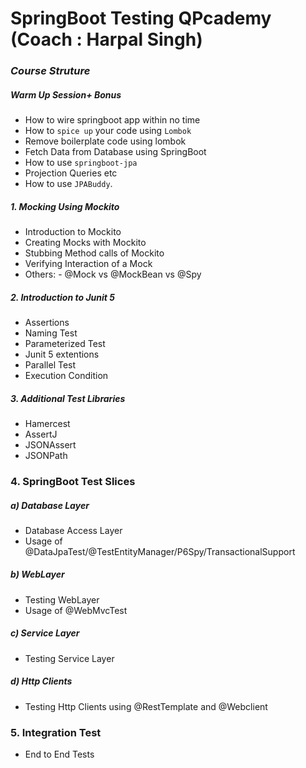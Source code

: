 
# SpringBoot Testing QPcademy (Coach : Harpal Singh)
### _Course Struture_
##### Warm Up Session+ Bonus
- How to wire springboot app within no time
- How to `spice up` your code using `Lombok`
- Remove boilerplate code using lombok
- Fetch Data from Database using SpringBoot
- How to use `springboot-jpa`
- Projection Queries etc
- How to use `JPABuddy`.

##### 1. Mocking Using Mockito
-  Introduction to Mockito
- Creating Mocks with Mockito
- Stubbing Method calls of Mockito
- Verifying Interaction of a Mock
-  Others: - @Mock vs @MockBean vs @Spy
##### 2. Introduction to Junit 5
- Assertions
- Naming Test
- Parameterized Test
- Junit 5 extentions
- Parallel Test
- Execution Condition
##### 3. Additional Test Libraries
- Hamercest
- AssertJ
- JSONAssert
- JSONPath

### 4. SpringBoot Test Slices
##### a) Database Layer
- Database Access Layer
- Usage of @DataJpaTest/@TestEntityManager/P6Spy/TransactionalSupport
##### b) WebLayer
- Testing WebLayer
- Usage of @WebMvcTest
##### c) Service Layer
- Testing Service Layer
##### d) Http Clients
- Testing Http Clients using @RestTemplate and @Webclient
### 5. Integration Test
- End to End Tests